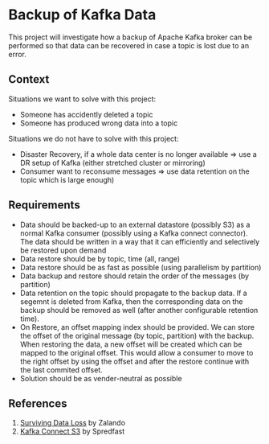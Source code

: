 # Backup of Kafka Data

This project will investigate how a backup of Apache Kafka broker can be performed so that data can be recovered in case a topic is lost due to an error.

## Context

Situations we want to solve with this project:

* Someone has accidently deleted a topic
* Someone has produced wrong data into a topic

Situations we do not have to solve with this project:

* Disaster Recovery, if a whole data center is no longer available => use a DR setup of Kafka (either stretched cluster or mirroring)
* Consumer want to reconsume messages => use data retention on the topic which is large enough)

## Requirements

* Data should be backed-up to an external datastore (possibly S3) as a normal Kafka consumer (possibly using a Kafka connect connector). The data should be written in a way that it can efficiently and selectively be restored upon demand
* Data restore should be by topic, time (all, range)
* Data restore should be as fast as possible (using parallelism by partition)
* Data backup and restore should retain the order of the messages (by partition)
* Data retention on the topic should propagate to the backup data. If a segemnt is deleted from Kafka, then the corresponding data on the backup should be removed as well (after another configurable retention time).
* On Restore, an offset mapping index should be provided. We can store the offset of the original message (by topic, partition) with the backup. When restoring the data, a new offset will be created which can be mapped to the original offset. This would allow a consumer to move to the right offset by using the offset and after the restore continue with the last commited offset.  
* Solution should be as vender-neutral as possible
 
## References

1. [Surviving Data Loss](https://jobs.zalando.com/tech/blog/backing-up-kafka-zookeeper/index.html?gh_src=4n3gxh1) by Zalando
2. [Kafka Connect S3](https://github.com/spredfast/kafka-connect-s3) by Spredfast
